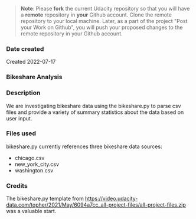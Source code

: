 >**Note**: Please **fork** the current Udacity repository so that you will have a **remote** repository in **your** Github account. Clone the remote repository to your local machine. Later, as a part of the project "Post your Work on Github", you will push your proposed changes to the remote repository in your Github account.

### Date created
Created 2022-07-17

### Bikeshare Analysis


### Description
We are investigating bikeshare data using the bikeshare.py to parse csv files and provide a variety of summary statistics about the data based on user input.

### Files used
bikeshare.py currently references three bikeshare data sources:
- chicago.csv
- new_york_city.csv
- washington.csv

### Credits
The bikeshare.py template from https://video.udacity-data.com/topher/2021/May/6094a7cc_all-project-files/all-project-files.zip was a valuable start.

